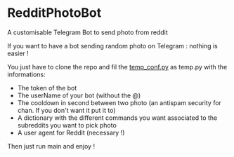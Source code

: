 # RedditPhotoBot
A customisable Telegram Bot to send photo from reddit

If you want to have a bot sending random photo on Telegram : nothing is easier !

You just have to clone the repo and fil the [temp_conf.py](temp_conf.py) as temp.py with the informations:

* The token of the bot
* The userName of your bot (without the @)
* The cooldown in second between two photo (an antispam security for chan. If you don't want it put it to)
* A dictionary with the different commands you want associated to the subreddits you want to pick photo
* A user agent for Reddit (necessary !)

Then just run main and enjoy !
